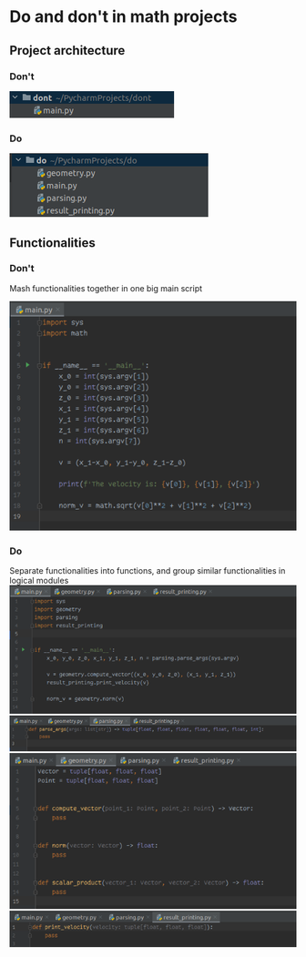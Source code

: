 # Do and don't in math projects
## Project architecture
### Don't
![dont architecture](images/architecture/dont.png)
### Do
![do architecture](images/architecture/do.png)

## Functionalities

### Don't

Mash functionalities together in one big main script

![dont functions](images/functions/dont.png)
### Do
Separate functionalities into functions, and group similar functionalities in logical modules
![do_main](images/functions/do_main.png)
![do_parsing](images/functions/do_parsing.png)
![do_geometry](images/functions/do_geometry.png)
![do_result_printing](images/functions/do_result_printing.png)
